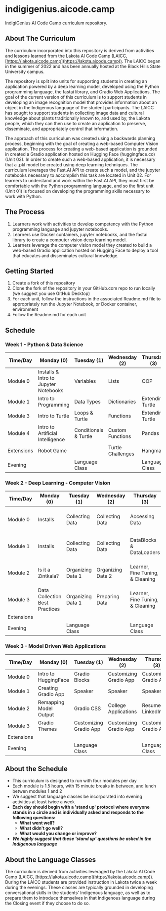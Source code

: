 # indigigenius.aicode.camp
IndigiGenius AI Code Camp curriculum repository.

## About The Curriculum

The curriculum incorporated into this repository is derived from activities and lessons learned from the Lakota AI Code Camp (LAICC, [https://lakota.aicode.camp](https://lakota.aicode.camp)). The LAICC began in the summer of 2022 and has been annually hosted at the Black Hills State University campus.

The repository is split into units for supporting students in creating an application powered by a deep learning model, developed using the Python programming language, the fastai library, and Gradio Web Applications. The goal of the current version of this curriculum is to support students in developing an image recognition model that provides information about an object in the Indigenous language of the student participants. The LAICC has sought to support students in collecting image data and cultural knowledge about plants traditionally known to, and used by, the Lakota people, which they can then use to create an application to preserve, disseminate, and appropriately control that information.  

The approach of this curriculum was created using a backwards planning process, beginning with the goal of creating a web-based Computer Vision application. The process for creating a web-based application is grounded in created a Gradio application hosted on Hugging Face (huggingface.co) (Unit 03). In order to create such a web-based application, it is necessary that a .pkl model be created using deep learning techniques. The curriculum leverages the Fast.AI API to create such a model, and the jupyter notebooks necessary to accomplish this task are located in Unit 02. For learners to understand and work within the Fast.AI API, they must first be comfortable with the Python programming language, and so the first unit (Unit 01) is focused on developing the programming skills necessary to work with Python.

## The Process
1. Learners work with activities to develop competency with the Python programming language and jupyter notebooks.
1. Learners use Docker containers, jupyter notebooks, and the fastai library to create a computer vision deep learning model.
1. Learners leverage the computer vision model they created to build a web-based Gradio application hosted on Hugging Face to deploy a tool that educates and disseminates cultural knowledge.

## Getting Started
1. Create a fork of this repository
1. Clone the fork of the repository in your GitHub.com repo to run locally (we suggest you use GitHub Desktop)
1. For each unit, follow the instructions in the associated Readme.md file to appropriately run the Jupyter Notebook, or Docker container, environment 
1. Follow the Readme.md for each unit

## Schedule

### Week 1 - Python & Data Science
| Time/Day   | Monday (0)                            | Tuesday (1)           | Wednesday (2)     | Thursday (3)     | Friday (4)                 |
|------------|---------------------------------------|-----------------------|-------------------|------------------|----------------------------|
| Module 0   | Installs & Intro to Jupyter Notebooks | Variables             | Lists             | OOP              | Data Science Final Project |
| Module 1   | Intro to Programming                  | Data Types            | Dictionaries      | Extending Turtle | Data Science Final Project |
| Module 3   | Intro to Turtle                       | Loops & Turtle        | Functions         | Extending Turtle | Data Science Final Project |
| Module 4   | Intro to Artificial Intelligence      | Conditionals & Turtle | Custom Functions  | Pandas           | Data Science Presentations |
| Extensions | Robot Game                            |                       | Turtle Challenges | Hangman          |                            |
| Evening    |                                       | Language Class        |                   | Language Class   |                            |

### Week 2 - Deep Learning - Computer Vision
| Time/Day   | Monday (0)                     | Tuesday (1)       | Wednesday (2)     | Thursday (3)                     | Friday (4)                     |
|------------|--------------------------------|-------------------|-------------------|----------------------------------|--------------------------------|
| Module 0   | Installs                       | Collecting Data   | Collecting Data   | Accessing Data                   | Computer Vision Model Training |
| Module 1   | Installs                       | Collecting Data   | Collecting Data   | DataBlocks & DataLoaders         | Computer Vision Model Training |
| Module 2   | Is it a Zintkala?              | Organizing Data 1 | Organizing Data 2 | Learner, Fine Tuning, & Cleaning | Computer Vision Model Training |
| Module 3   | Data Collection Best Practices | Organizing Data 1 | Preparing Data    | Learner, Fine Tuning, & Cleaning | Computer Vision Model Training |
| Extensions |                                |                   |                   |                                  |                                |
| Evening    |                                | Language Class    |                   | Language Class                   |                                |

### Week 3 - Model Driven Web Applications
| Time/Day   | Monday (0)             | Tuesday (1)            | Wednesday (2)          | Thursday (3)           | Friday (4)               |
|------------|------------------------|------------------------|------------------------|------------------------|--------------------------|
| Module 0   | Intro to HuggingFace   | Gradio Blocks          | Customizing Gradio App | Customizing Gradio App | Presentation Preparation |
| Module 1   | Creating Gradio App    | Speaker                | Speaker                | Speaker                | Presentation Preparation |
| Module 2   | Remapping Model Output | Gradio CSS             | College Applications   | Resumes & LinkedIn     | Presentation Preparation |
| Module 3   | Gradio Themes          | Customizing Gradio App | Customizing Gradio App | Customizing Gradio App | Presentations & Closing  |
| Extensions |                        |                        |                        |                        |                          |
| Evening    |                        | Language Class         |                        | Language Class         |                          |

## About the Schedule
- This curriculum is designed to run with four modules per day
- Each module is 1.5 hours, with 15 minute breaks in between, and lunch betwen modules 1 and 2
- We suggest that language classes be incorporated into evening activities at least twice a week
- **Each day should begin with a 'stand up' protocol where everyone stands in a circle and is individually asked and responds to the following questions:**
    - **What went well?**
    - **What didn't go well?**
    - **What would you change or improve?**
- ***We highly suggest that these 'stand up' questions be asked in the Indigenous language***

## About the Language Classes
The curriculum is derived from activities leveraged by the Lakota AI Code Camp (LAICC, [https://lakota.aicode.camp](https://lakota.aicode.camp)). During the LAICC students are provided instruction in Lakota twice a week during the evenings. These classes are typically grounded in developing conversational skills in the students' Indigenous language, as well as to prepare them to introduce themselves in that Indigenous language during the Closing event if they choose to do so.